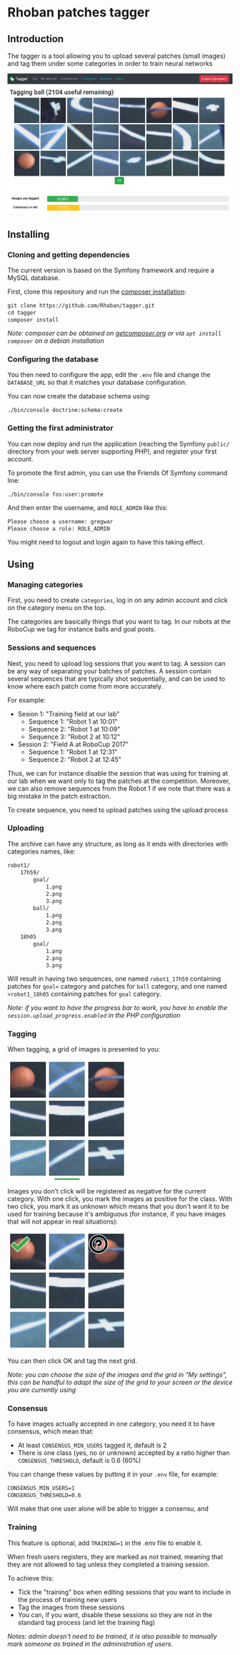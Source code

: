 # Rhoban patches tagger

## Introduction

The tagger is a tool allowing you to upload several patches (small images) and tag them under some categories in order to train neural networks

![imgs/tagger.png](imgs/tagger.png)

## Installing

### Cloning and getting dependencies

The current version is based on the Symfony framework and require a MySQL database.

First, clone this repository and run the [composer installation](https://getcomposer.org/):

    git clone https://github.com/Rhoban/tagger.git
    cd tagger
    composer install

*Note: composer can be obtained on [getcomposer.org](https://getcomposer.org/) or via `apt install composer` on a debian installation*

### Configuring the database

You then need to configure the app, edit the `.env` file and change the `DATABASE_URL` so that it matches your database configuration.

You can now create the database schema using:

    ./bin/console doctrine:schema:create

### Getting the first administrator

You can now deploy and run the application (reaching the Symfony `public/` directory from your web server supporting PHP), and register your first account.

To promote the first admin, you can use the Friends Of Symfony command line:

    ./bin/console fos:user:promote

And then enter the username, and `ROLE_ADMIN` like this:

    Please choose a username: gregwar
    Please choose a role: ROLE_ADMIN

You might need to logout and login again to have this taking effect.

## Using

### Managing categories

First, you need to create `categories`, log in on any admin account and click on the category menu on the top.

The categories are basically things that you want to tag. In our robots at the RoboCup we tag for instance balls and goal posts.

### Sessions and sequences

Next, you need to upload log sessions that you want to tag. A session can be any way of separating your batches of patches. A session contain several sequences that are typically shot sequentially, and can be used to know where each patch come from more accurately.

For example:

* Sesion 1: "Training field at our lab"
    * Sequence 1: "Robot 1 at 10:01"
    * Sequence 2: "Robot 1 at 10:09"
    * Sequence 3: "Robot 2 at 10:12"
* Session 2: "Field A at RoboCup 2017"
    * Sequence 1: "Robot 1 at 12:31"
    * Sequence 2: "Robot 2 at 12:45"

Thus, we can for instance disable the session that was using for training at our lab when we want only to tag the patches at the competition. Moreover, we can also remove sequences from the Robot 1 if we note that there was a big mistake in the patch extraction.

To create sequence, you need to upload patches using the upload process

### Uploading

The archive can have any structure, as long as it ends with directories with categories names, like:

```
robot1/
    17h59/
        goal/
            1.png
            2.png
            3.png
        ball/
            1.png
            2.png
            3.png
    18h05
        goal/
            1.png
            2.png
            3.png
```

Will result in having two sequences, one named `robot1_17h59` containing patches for `goal<` category and patches for `ball` category, and one named `>robot1_18h05` containing patches for `goal` category.

*Note: if you want to have the progress bar to work, you have to enable the `session.upload_progress.enabled` in the PHP configuration*

### Tagging

When tagging, a grid of images is presented to you:

![imgs/grid.png](imgs/grid.png)

Images you don't click will be registered as negative for the current category. With one click, you mark the images as positive for the class. With two click, you mark it as unknown which means that you don't want it to be used for training because it's ambiguous (for instance, if you have images that will not appear in real situations):

![imgs/grid_tagged.png](imgs/grid_tagged.png)

You can then click OK and tag the next grid.

*Note: you can choose the size of the images and the grid in "My settings", this can be handful to adapt the size of the grid to your screen or the device you are currently using*

### Consensus

To have images actually accepted in one category, you need it to have consensus, which mean that:

* At least `CONSENSUS_MIN_USERS` tagged it, default is 2
* There is one class (yes, no or unknown) accepted by a ratio higher than `CONSENSUS_THRESHOLD`, default is 0.6 (60%)

You can change these values by putting it in your `.env` file, for example:

    CONSENSUS_MIN_USERS=1
    CONSENSUS_THRESHOLD=0.6

Will make that one user alone will be able to trigger a consensu, and

### Training

This feature is optional, add `TRAINING=1` in the .env file to enable it.

When fresh users registers, they are marked as not trained, meaning that they are not allowed to tag unless they completed a training session.

To achieve this:

* Tick the "training" box when editing sessions that you want to include in the process of training new users
* Tag the images from these sessions
* You can, if you want, disable these sessions so they are not in the standard tag process (and let the training flag)

*Notes: admin doesn't need to be trained, it is also possible to manually mark someone as trained in the administration of users.*
